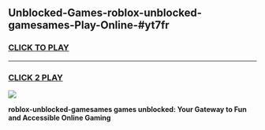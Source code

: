
## Unblocked-Games-roblox-unblocked-gamesames-Play-Online-#yt7fr
<h3>
<a href="https://premium.freeplayer.one?title=roblox-unblocked-gamesames&ref=27F">CLICK TO PLAY</a></h3>
<hr>

<h3>
<a href="https://premium.freeplayer.one?title=roblox-unblocked-gamesames&ref=27F">CLICK 2 PLAY</a>
  
</h3>

<a href="https://premium.freeplayer.one?title=roblox-unblocked-gamesames&ref=27F"><img src="https://clearcache.store/games.png"></a>


**roblox-unblocked-gamesames games unblocked: Your Gateway to Fun and Accessible Online Gaming**
